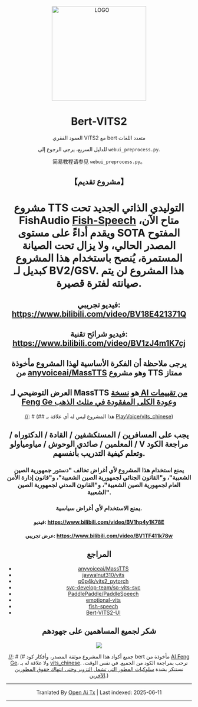 <div align="center">

<img alt="LOGO" src="https://avatars.githubusercontent.com/u/122017386" width="256" height="256" />

# Bert-VITS2

العمود الفقري VITS2 مع bert متعدد اللغات

للدليل السريع، يرجى الرجوع إلى `webui_preprocess.py`.

简易教程请参见 `webui_preprocess.py`。

## 【مشروع تقديم】
# مشروع TTS التوليدي الذاتي الجديد تحت FishAudio [Fish-Speech](https://github.com/fishaudio/fish-speech) متاح الآن، ويقدم أداءً على مستوى SOTA المفتوح المصدر الحالي، ولا يزال تحت الصيانة المستمرة، يُنصح باستخدام هذا المشروع كبديل لـ BV2/GSV. هذا المشروع لن يتم صيانته لفترة قصيرة.
## فيديو تجريبي: https://www.bilibili.com/video/BV18E421371Q
## فيديو شرائح تقنية: https://www.bilibili.com/video/BV1zJ4m1K7cj
## يرجى ملاحظة أن الفكرة الأساسية لهذا المشروع مأخوذة من [anyvoiceai/MassTTS](https://github.com/anyvoiceai/MassTTS) وهو مشروع TTS ممتاز
## العرض التوضيحي لـ MassTTS هو [نسخة AI من تقييمات Feng Ge وعودة الكلى المفقودة في مثلث الذهب](https://www.bilibili.com/video/BV1w24y1c7z9)

[//]: # (## هذا المشروع ليس له أي علاقة بـ [PlayVoice/vits_chinese](https://github.com/PlayVoice/vits_chinese))

[//]: # ()
[//]: # (هذا المستودع مأخوذ من مشاركة صديق سابق لفيديو ai Feng Ge، وكنت مندهشًا من النتيجة، وبعد محاولتي لـ MassTTS وجدت أن fs لها فجوة في جودة الصوت مقارنة بـ vits، وأن خط تدريبها أكثر تعقيدًا من vits، لذا تم اتباع فكرته ودمج bert)

## يجب على المسافرين / المستكشفين / القادة / الدكتوراه / المعلمين / صائدي الوحوش / مياومياولو / V مراجعة الكود وتعلم كيفية التدريب بأنفسهم.

### يمنع استخدام هذا المشروع لأي أغراض تخالف "دستور جمهورية الصين الشعبية"، و"القانون الجنائي لجمهورية الصين الشعبية"، و"قانون إدارة الأمن العام لجمهورية الصين الشعبية"، و"القانون المدني لجمهورية الصين الشعبية".
### يمنع الاستخدام لأي أغراض سياسية.
#### فيديو: https://www.bilibili.com/video/BV1hp4y1K78E
#### عرض تجريبي: https://www.bilibili.com/video/BV1TF411k78w
## المراجع
+ [anyvoiceai/MassTTS](https://github.com/anyvoiceai/MassTTS)
+ [jaywalnut310/vits](https://github.com/jaywalnut310/vits)
+ [p0p4k/vits2_pytorch](https://github.com/p0p4k/vits2_pytorch)
+ [svc-develop-team/so-vits-svc](https://github.com/svc-develop-team/so-vits-svc)
+ [PaddlePaddle/PaddleSpeech](https://github.com/PaddlePaddle/PaddleSpeech)
+ [emotional-vits](https://github.com/innnky/emotional-vits)
+ [fish-speech](https://github.com/fishaudio/fish-speech)
+ [Bert-VITS2-UI](https://github.com/jiangyuxiaoxiao/Bert-VITS2-UI)
## شكر لجميع المساهمين على جهودهم
<a href="https://github.com/fishaudio/Bert-VITS2/graphs/contributors" target="_blank">
  <img src="https://contrib.rocks/image?repo=fishaudio/Bert-VITS2"/>
</a>

[//]: # (# جميع أكواد هذا المشروع موثقة المصدر، وأفكار كود bert مأخوذة من [AI Feng Ge](https://www.bilibili.com/video/BV1w24y1c7z9)، ولا علاقة له بـ [vits_chinese](https://github.com/PlayVoice/vits_chinese). نرحب بمراجعة الكود من الجميع. في نفس الوقت، نستنكر بشدة [سلوكيات المطور التي تشمل التزوير وحتى انتهاك حقوق المطورين الآخرين](https://www.bilibili.com/read/cv27101514/).)

---

Tranlated By [Open Ai Tx](https://github.com/OpenAiTx/OpenAiTx) | Last indexed: 2025-06-11

---